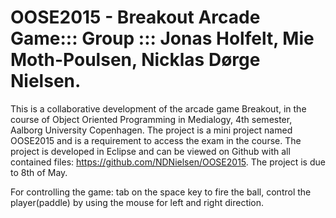 # OOSE2015 - Breakout Arcade Game::: Group ::: Jonas Holfelt, Mie Moth-Poulsen, Nicklas Dørge Nielsen.
This is a collaborative development of the arcade game Breakout, in the course of Object Oriented Programming in Medialogy, 4th semester, Aalborg University Copenhagen. The project is a mini project named OOSE2015 and is a requirement to access the exam in the course. The project is developed in Eclipse and can be viewed on Github with all contained files: https://github.com/NDNielsen/OOSE2015. The project is due to 8th of May.

For controlling the game: tab on the space key to fire the ball, control the player(paddle) by using the mouse for left and right direction.



